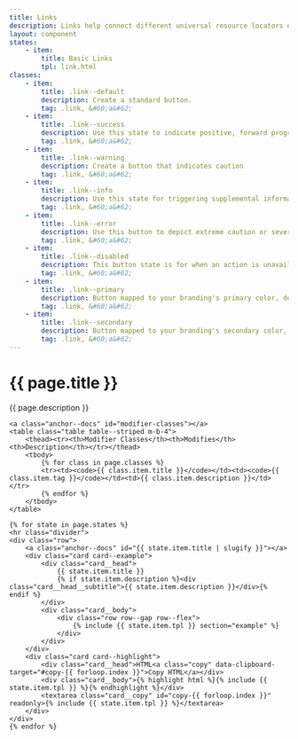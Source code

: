 ```yaml
---
title: Links
description: Links help connect different universal resource locators on the interwebs.
layout: component
states:
    - item:
        title: Basic Links
        tpl: link.html
classes:
    - item:
        title: .link--default
        description: Create a standard button.
        tag: .link, &#60;a&#62;
    - item:
        title: .link--success
        description: Use this state to indicate positive, forward progress
        tag: .link, &#60;a&#62;
    - item:
        title: .link--warning
        description: Create a button that indicates caution
        tag: .link, &#60;a&#62;
    - item:
        title: .link--info
        description: Use this state for triggering supplemental information
        tag: .link, &#60;a&#62;
    - item:
        title: .link--error
        description: Use this button to depict extreme caution or severity of action
        tag: .link, &#60;a&#62;
    - item:
        title: .link--disabled
        description: This button state is for when an action is unavailable
        tag: .link, &#60;a&#62;
    - item:
        title: .link--primary
        description: Button mapped to your branding's primary color, derived from color mappings in <code>_colors.scss</code>
        tag: .link, &#60;a&#62;
    - item:
        title: .link--secondary
        description: Button mapped to your branding's secondary color, derived from color mappings in <code>_colors.scss</code>
        tag: .link, &#60;a&#62;
---
```

<div class="container content">
    <h1>{{ page.title }}</h1>
    <p class="well">{{ page.description }}</p>

    <a class="anchor--docs" id="modifier-classes"></a>
    <table class="table table--striped m-b-4">
        <thead><tr><th>Modifier Classes</th><th>Modifies</th><th>Description</th></tr></thead>
        <tbody>
            {% for class in page.classes %}
            <tr><td><code>{{ class.item.title }}</code></td><td><code>{{ class.item.tag }}</code></td><td>{{ class.item.description }}</td></tr>
            {% endfor %}
        </tbody>
    </table>
    
    {% for state in page.states %}
    <hr class="divider">
    <div class="row">
        <a class="anchor--docs" id="{{ state.item.title | slugify }}"></a>
        <div class="card card--example">
            <div class="card__head">
                {{ state.item.title }}
                {% if state.item.description %}<div class="card__head__subtitle">{{ state.item.description }}</div>{% endif %}
            </div>
            <div class="card__body">
                <div class="row row--gap row--flex">
                    {% include {{ state.item.tpl }} section="example" %}
                </div>
            </div>
        </div>
        <div class="card card--highlight">
            <div class="card__head">HTML<a class="copy" data-clipboard-target="#copy-{{ forloop.index }}">Copy HTML</a></div>
            <div class="card__body">{% highlight html %}{% include {{ state.item.tpl }} %}{% endhighlight %}</div>
            <textarea class="card__copy" id="copy-{{ forloop.index }}" readonly>{% include {{ state.item.tpl }} %}</textarea>
        </div>
    </div>
    {% endfor %}
</div>